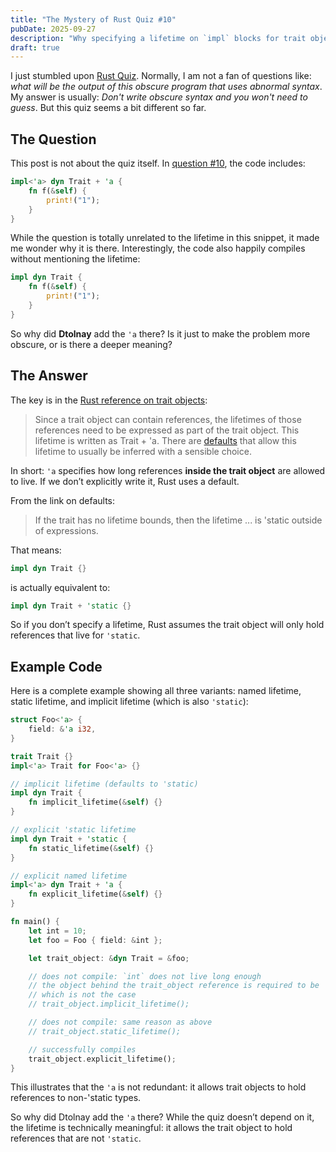 ```yaml
---
title: "The Mystery of Rust Quiz #10"
pubDate: 2025-09-27
description: "Why specifying a lifetime on `impl` blocks for trait objects matters in Rust."
draft: true
---
```


I just stumbled upon [Rust Quiz](https://dtolnay.github.io/rust-quiz). Normally, I am not a fan of questions like: _what will be the output of this obscure program that uses abnormal syntax_. My answer is usually: _Don't write obscure syntax and you won't need to guess_. But this quiz seems a bit different so far.

## The Question

This post is not about the quiz itself. In [question #10](https://dtolnay.github.io/rust-quiz/10), the code includes:

```rs
impl<'a> dyn Trait + 'a {
    fn f(&self) {
        print!("1");
    }
}
```

While the question is totally unrelated to the lifetime in this snippet, it made me wonder why it is there. Interestingly, the code also happily compiles without mentioning the lifetime:

```rs
impl dyn Trait {
    fn f(&self) {
        print!("1");
    }
}
```

So why did **Dtolnay** add the `'a` there? Is it just to make the problem more obscure, or is there a deeper meaning?

## The Answer

The key is in the [Rust reference on trait objects](https://doc.rust-lang.org/stable/reference/types/trait-object.html):

> Since a trait object can contain references, the lifetimes of those references need to be expressed as part of the trait object. This lifetime is written as Trait + 'a. There are [defaults](https://doc.rust-lang.org/stable/reference/lifetime-elision.html#default-trait-object-lifetimes) that allow this lifetime to usually be inferred with a sensible choice.

In short: `'a` specifies how long references **inside the trait object** are allowed to live. If we don’t explicitly write it, Rust uses a default.

From the link on defaults:

> If the trait has no lifetime bounds, then the lifetime ... is 'static outside of expressions.

That means:

```rs
impl dyn Trait {}
```

is actually equivalent to:

```rs
impl dyn Trait + 'static {}
```

So if you don’t specify a lifetime, Rust assumes the trait object will only hold references that live for `'static`.

## Example Code

Here is a complete example showing all three variants: named lifetime, static lifetime, and implicit lifetime (which is also `'static`):

```rs
struct Foo<'a> {
    field: &'a i32,
}

trait Trait {}
impl<'a> Trait for Foo<'a> {}

// implicit lifetime (defaults to 'static)
impl dyn Trait {
    fn implicit_lifetime(&self) {}
}

// explicit 'static lifetime
impl dyn Trait + 'static {
    fn static_lifetime(&self) {}
}

// explicit named lifetime
impl<'a> dyn Trait + 'a {
    fn explicit_lifetime(&self) {}
}

fn main() {
    let int = 10;
    let foo = Foo { field: &int };

    let trait_object: &dyn Trait = &foo;

    // does not compile: `int` does not live long enough
    // the object behind the trait_object reference is required to be 'static,
    // which is not the case
    // trait_object.implicit_lifetime();

    // does not compile: same reason as above
    // trait_object.static_lifetime();

    // successfully compiles
    trait_object.explicit_lifetime();
}
```

This illustrates that the `'a` is not redundant: it allows trait objects to hold references to non-'static types.

So why did Dtolnay add the `'a` there? While the quiz doesn’t depend on it, the lifetime is technically meaningful: it allows the trait object to hold references that are not `'static`.